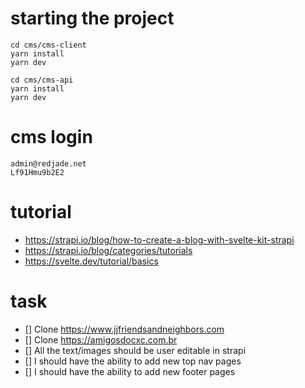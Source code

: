 # starting the project
```
cd cms/cms-client
yarn install
yarn dev

cd cms/cms-api
yarn install
yarn dev
```

# cms login
```
admin@redjade.net
Lf91Hmu9b2E2
```

# tutorial
* https://strapi.io/blog/how-to-create-a-blog-with-svelte-kit-strapi
* https://strapi.io/blog/categories/tutorials
* https://svelte.dev/tutorial/basics

# task
- [] Clone https://www.jjfriendsandneighbors.com
- [] Clone https://amigosdocxc.com.br
- [] All the text/images should be user editable in strapi
- [] I should have the ability to add new top nav pages
- [] I should have the ability to add new footer pages
